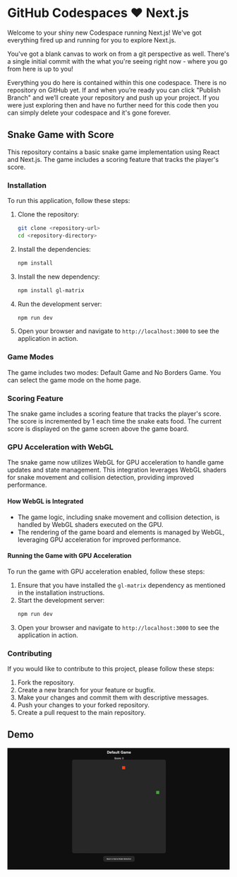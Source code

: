 # GitHub Codespaces ♥️ Next.js

Welcome to your shiny new Codespace running Next.js! We've got everything fired up and running for you to explore Next.js.

You've got a blank canvas to work on from a git perspective as well. There's a single initial commit with the what you're seeing right now - where you go from here is up to you!

Everything you do here is contained within this one codespace. There is no repository on GitHub yet. If and when you’re ready you can click "Publish Branch" and we’ll create your repository and push up your project. If you were just exploring then and have no further need for this code then you can simply delete your codespace and it's gone forever.

## Snake Game with Score

This repository contains a basic snake game implementation using React and Next.js. The game includes a scoring feature that tracks the player's score.

### Installation

To run this application, follow these steps:

1. Clone the repository:
   ```bash
   git clone <repository-url>
   cd <repository-directory>
   ```

2. Install the dependencies:
   ```bash
   npm install
   ```

3. Install the new dependency:
   ```bash
   npm install gl-matrix
   ```

4. Run the development server:
   ```bash
   npm run dev
   ```

5. Open your browser and navigate to `http://localhost:3000` to see the application in action.

### Game Modes

The game includes two modes: Default Game and No Borders Game. You can select the game mode on the home page.

### Scoring Feature

The snake game includes a scoring feature that tracks the player's score. The score is incremented by 1 each time the snake eats food. The current score is displayed on the game screen above the game board.

### GPU Acceleration with WebGL

The snake game now utilizes WebGL for GPU acceleration to handle game updates and state management. This integration leverages WebGL shaders for snake movement and collision detection, providing improved performance.

#### How WebGL is Integrated

- The game logic, including snake movement and collision detection, is handled by WebGL shaders executed on the GPU.
- The rendering of the game board and elements is managed by WebGL, leveraging GPU acceleration for improved performance.

#### Running the Game with GPU Acceleration

To run the game with GPU acceleration enabled, follow these steps:

1. Ensure that you have installed the `gl-matrix` dependency as mentioned in the installation instructions.
2. Start the development server:
   ```bash
   npm run dev
   ```
3. Open your browser and navigate to `http://localhost:3000` to see the application in action.

### Contributing

If you would like to contribute to this project, please follow these steps:

1. Fork the repository.
2. Create a new branch for your feature or bugfix.
3. Make your changes and commit them with descriptive messages.
4. Push your changes to your forked repository.
5. Create a pull request to the main repository.


## Demo
![demo](demo.png)

